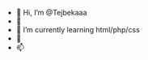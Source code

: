 - 👋 Hi, I’m @Tejbekaaa
- 👀 
- 🌱 I’m currently learning html/php/css
- 💞️ 
- 📫 

<!---
Tejbekaaa/Tejbekaaa is a ✨ special ✨ repository because its `README.md` (this file) appears on your GitHub profile.
You can click the Preview link to take a look at your changes.
--->
